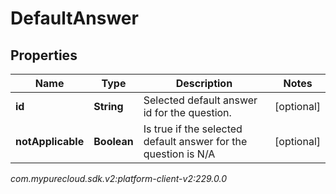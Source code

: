 # DefaultAnswer


## Properties

| Name | Type | Description | Notes |
| ------------ | ------------- | ------------- | ------------- |
| **id** | **String** | Selected default answer id for the question. |  [optional] |
| **notApplicable** | **Boolean** | Is true if the selected default answer for the question is N/A |  [optional] |




_com.mypurecloud.sdk.v2:platform-client-v2:229.0.0_
